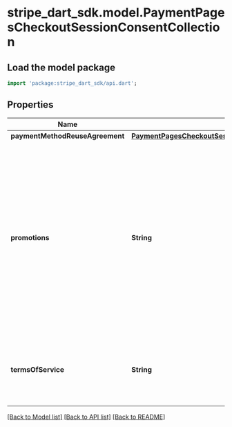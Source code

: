 # stripe_dart_sdk.model.PaymentPagesCheckoutSessionConsentCollection

## Load the model package
```dart
import 'package:stripe_dart_sdk/api.dart';
```

## Properties
Name | Type | Description | Notes
------------ | ------------- | ------------- | -------------
**paymentMethodReuseAgreement** | [**PaymentPagesCheckoutSessionPaymentMethodReuseAgreement**](PaymentPagesCheckoutSessionPaymentMethodReuseAgreement.md) |  | [optional] 
**promotions** | **String** | If set to `auto`, enables the collection of customer consent for promotional communications. The Checkout Session will determine whether to display an option to opt into promotional communication from the merchant depending on the customer's locale. Only available to US merchants. | [optional] 
**termsOfService** | **String** | If set to `required`, it requires customers to accept the terms of service before being able to pay. | [optional] 

[[Back to Model list]](../README.md#documentation-for-models) [[Back to API list]](../README.md#documentation-for-api-endpoints) [[Back to README]](../README.md)


